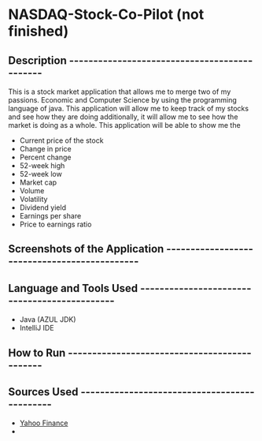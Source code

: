 # NASDAQ-Stock-Co-Pilot (not finished)

## Description ---------------------------------------------

This is a stock market application that allows me to merge two of my passions. Economic and Computer Science by using 
the programming language of java. This application will allow me to keep track of my stocks and see how they are doing 
additionally, it will allow me to see how the market is doing as a whole. This application will be able to show me the
- Current price of the stock
- Change in price
- Percent change
- 52-week high
- 52-week low
- Market cap
- Volume
- Volatility 
- Dividend yield
- Earnings per share
- Price to earnings ratio

## Screenshots of the Application ---------------------------------------------



## Language and Tools Used ---------------------------------------------

- Java (AZUL JDK)
- IntelliJ IDE


## How to Run ---------------------------------------------


## Sources Used ---------------------------------------------

- [Yahoo Finance](https://finance.yahoo.com/)
- 
